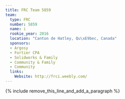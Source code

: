 ```yaml
---
title: FRC Team 5859
team:
  type: FRC
  number: 5859
  name: i
  rookie_year: 2016
  location: "Canton de Hatley, Qu\xE9bec, Canada"
  sponsors:
  - Argosy
  - Fortier CPA
  - Solidworks & Family
  - Community & Family
  - Community
  links:
    Website: http://frci.weebly.com/
---
```


{% include remove_this_line_and_add_a_paragraph %}